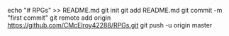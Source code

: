 echo "# RPGs" >> README.md
git init
git add README.md
git commit -m "first commit"
git remote add origin https://github.com/CMcElroy42288/RPGs.git
git push -u origin master
